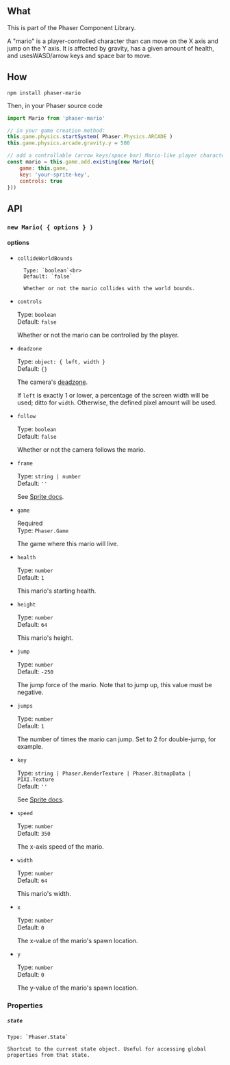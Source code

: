 ## What
This is part of the Phaser Component Library.

A "mario" is a player-controlled character than can move on the X axis and jump on the Y axis. It is affected by gravity, has a given amount of health, and usesWASD/arrow keys and space bar to move.

## How
`npm install phaser-mario`

Then, in your Phaser source code

```js
import Mario from 'phaser-mario'

// in your game creation method:
this.game.physics.startSystem( Phaser.Physics.ARCADE )
this.game.physics.arcade.gravity.y = 500

// add a controllable (arrow keys/space bar) Mario-like player character
const mario = this.game.add.existing(new Mario({
    game: this.game,
    key: 'your-sprite-key',
    controls: true
}))
```

## API

### `new Mario( { options } )`

#### options

* `collideWorldBounds`

        Type: `boolean`<br>
        Default: `false`

        Whether or not the mario collides with the world bounds.

* `controls`

    Type: `boolean`<br>
    Default: `false`

    Whether or not the mario can be controlled by the player.

* `deadzone`

    Type: `object: { left, width }`<br>
    Default: `{}`

    The camera's [deadzone](https://youtu.be/89TRXUm8jMI?t=9s).

    If `left` is exactly 1 or lower, a percentage of the screen width will be used; ditto for `width`. Otherwise, the defined pixel amount will be used.

* `follow`

    Type: `boolean`<br>
    Default: `false`

    Whether or not the camera follows the mario.

* `frame`

    Type: `string | number`<br>
    Default: `''`

    See [Sprite docs](https://phaser.io/docs/2.6.2/Phaser.Sprite.html).

* `game`

    Required<br>
    Type: `Phaser.Game`

    The game where this mario will live.

* `health`

    Type: `number`<br>
    Default: `1`

    This mario's starting health.

* `height`

    Type: `number`<br>
    Default: `64`

    This mario's height.

* `jump`

    Type: `number`<br>
    Default: `-250`

    The jump force of the mario. Note that to jump up, this value must be negative.

* `jumps`

    Type: `number`<br>
    Default: `1`

    The number of times the mario can jump. Set to 2 for double-jump, for example.

* `key`

    Type: `string | Phaser.RenderTexture | Phaser.BitmapData | PIXI.Texture`<br>
    Default: `''`

    See [Sprite docs](https://phaser.io/docs/2.6.2/Phaser.Sprite.html).

* `speed`

    Type: `number`<br>
    Default: `350`

    The x-axis speed of the mario.

* `width`

    Type: `number`<br>
    Default: `64`

    This mario's width.

* `x`

    Type: `number`<br>
    Default: `0`

    The x-value of the mario's spawn location.

* `y`

    Type: `number`<br>
    Default: `0`

    The y-value of the mario's spawn location.

### Properties

##### `state`

    Type: `Phaser.State`

    Shortcut to the current state object. Useful for accessing global properties from that state.
